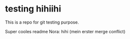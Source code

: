 # testing hihiihi

This is a repo for git testing purpose.

Super cooles readme
Nora: hihi (mein erster merge conflict)
